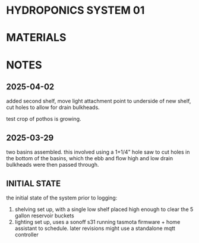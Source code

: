 # HYDROPONICS SYSTEM 01

# MATERIALS

# NOTES
## 2025-04-02
added second shelf, move light attachment point to underside of new shelf, cut holes to allow for drain bulkheads. 

test crop of pothos is growing. 

## 2025-03-29
two basins assembled. this involved using a 1+1/4" hole saw to cut holes in the bottom of the basins, which the ebb and flow high and low drain bulkheads were then passed through. 

## INITIAL STATE
the initial state of the system prior to logging:
1. shelving set up, with a single low shelf placed high enough to clear the 5 gallon reservoir buckets
2. lighting set up, uses a sonoff s31 running tasmota firmware + home assistant to schedule. later revisions might use a standalone mqtt controller 
